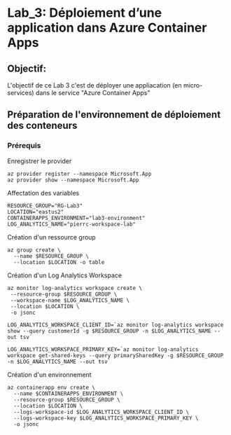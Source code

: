 # Lab_3: Déploiement d’une application dans Azure Container Apps
## Objectif:
L'objectif de ce Lab 3 c'est de déployer une appliacation (en micro-services) dans le service "Azure Container Apps"

## Préparation de l'environnement de déploiement des conteneurs

### Prérequis
Enregistrer le provider<br>
``` 
az provider register --namespace Microsoft.App
az provider show --namespace Microsoft.App
```

Affectation des variables<br>
```
RESOURCE_GROUP="RG-Lab3"
LOCATION="eastus2"
CONTAINERAPPS_ENVIRONMENT="lab3-environment"
LOG_ANALYTICS_NAME="pierrc-workspace-lab"
```

Création d'un ressource group<br>
```
az group create \
  --name $RESOURCE_GROUP \
  --location $LOCATION -o table
``` 

Création d'un Log Analytics Workspace<br>
```
az monitor log-analytics workspace create \
 --resource-group $RESOURCE_GROUP \
 --workspace-name $LOG_ANALYTICS_NAME \
 --location $LOCATION \
 -o jsonc

LOG_ANALYTICS_WORKSPACE_CLIENT_ID=`az monitor log-analytics workspace show --query customerId -g $RESOURCE_GROUP -n $LOG_ANALYTICS_NAME --out tsv`

LOG_ANALYTICS_WORKSPACE_PRIMARY_KEY=`az monitor log-analytics workspace get-shared-keys --query primarySharedKey -g $RESOURCE_GROUP -n $LOG_ANALYTICS_NAME --out tsv`
```

Création d'un environnement<br>
```
az containerapp env create \
  --name $CONTAINERAPPS_ENVIRONMENT \
  --resource-group $RESOURCE_GROUP \
  --location $LOCATION \
  --logs-workspace-id $LOG_ANALYTICS_WORKSPACE_CLIENT_ID \
  --logs-workspace-key $LOG_ANALYTICS_WORKSPACE_PRIMARY_KEY \
  -o jsonc
```


